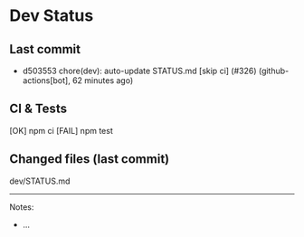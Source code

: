 # Dev Status

## Last commit
- d503553 chore(dev): auto-update STATUS.md [skip ci] (#326) (github-actions[bot], 62 minutes ago)
## CI & Tests
[OK] npm ci
[FAIL] npm test

## Changed files (last commit)
dev/STATUS.md

---
Notes:
- ...

